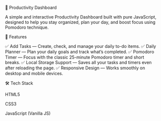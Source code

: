 🧠 Productivity Dashboard

A simple and interactive Productivity Dashboard built with pure JavaScript, designed to help you stay organized, plan your day, and boost focus using Pomodoro technique.

🚀 Features

✅ Add Tasks — Create, check, and manage your daily to-do items.
✅ Daily Planner — Plan your daily goals and track what’s completed.
✅ Pomodoro Timer — Focus with the classic 25-minute Pomodoro timer and short breaks.
✅ Local Storage Support — Saves all your tasks and timers even after reloading the page.
✅ Responsive Design — Works smoothly on desktop and mobile devices.

🛠️ Tech Stack

HTML5

CSS3

JavaScript (Vanilla JS)
